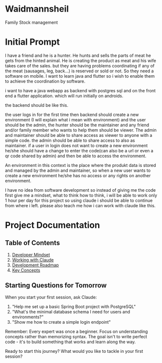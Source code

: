 # Waidmannsheil
Family Stock management
# Initial Prompt
I have a friend and he is a hunter. He hunts and sells the parts of meat he gets from the hinted animal. He is creating the product as meat and his wife takes care of the sales. but they are having problems coordinating if any of the meat (sausages, leg, back...) is reserved or sold or not. So they need a software on mobile. I want to learn java and flutter so i wish to enable them to achieve the coordination by software.

i want to have a java webapp as backend with postgres sql and on the front end a flutter application. which will run initially on androids. 

the backend should be like this.

the user logs in for the first time then backend should create a new environment (I will explain what i mean with environment) and the user should be the admin, the hunter should be the maintainer and any friend and/or family member who wants to help them should be viewer. The admin and maintainer should be able to share access as viewer to anyone with a simple code. the admin should be able to share access to also as maintainer. if a user in login does not want to create a new environment he/she should have a change to enter the code(can also be a url or even a qr code shared by admin) and then be able to access the environment. 

An environment in this context is the place where the produkt data is stored and managed by the admin and maintainer, so when a new user wants to create a new environment he/she has no access or any rights on another environment.

I have no idea from software development so instead of giving me the code first give me a mindset, what to think how to think, i will be able to work only 1 hour per day for this project so using claude i should be able to continue from where i left. please also teach me how i can work with claude like this.

# Project Documentation

## Table of Contents
1. [Developer Mindset](docs/developer-mindset.md)
2. [Working with Claude](docs/working-with-claude.md)
3. [Development Roadmap](docs/roadmap.md)
4. [Key Concepts](docs/concepts.md)

## Starting Questions for Tomorrow

When you start your first session, ask Claude:
1. "Help me set up a basic Spring Boot project with PostgreSQL"
2. "What's the minimal database schema I need for users and environments?"
3. "Show me how to create a simple login endpoint"

Remember: Every expert was once a beginner. Focus on understanding concepts rather than memorizing syntax. The goal isn't to write perfect code - it's to build something that works and learn along the way.

Ready to start this journey? What would you like to tackle in your first session?